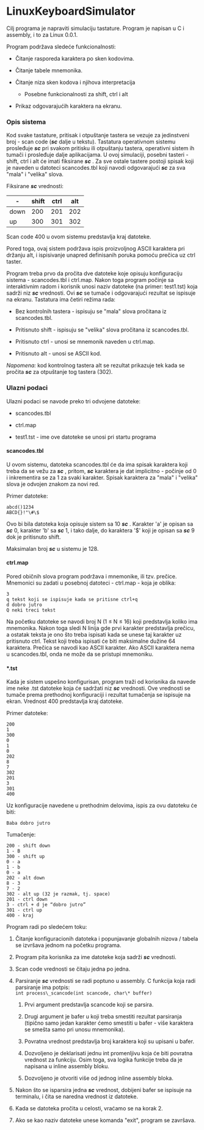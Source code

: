 # LinuxKeyboardSimulator

Cilj programa je napraviti simulaciju tastature. Program je napisan u C i assembly, i to za Linux 0.0.1.  

Program podržava sledeće funkcionalnosti:

- Čitanje rasporeda karaktera po sken
  kodovima.

- Čitanje tabele mnemonika.

- Čitanje niza sken kodova i njihova interpretacija
  
  - Posebne funkcionalnosti za shift, ctrl i alt

- Prikaz odgovarajućih karaktera na ekranu.

### Opis sistema

Kod svake tastature, pritisak i otpuštanje tastera se vezuje za
jedinstveni broj - scan code (***sc***  dalje u tekstu). Tastatura
operativnom sistemu prosleđuje ***sc***  pri svakom pritisku ili otpuštanju
tastera, operativni sistem ih tumači i prosleđuje dalje aplikacijama. U
ovoj simulaciji, posebni tasteri - shift, ctrl i alt će imati fiksirane
***sc*** . Za sve ostale tastere postoji spisak koji je naveden u datoteci
scancodes.tbl koji navodi odgovarajući ***sc***  za sva "mala" i "velika"
slova.



Fiksirane ***sc***  vrednosti:

| \-   | shift | ctrl | alt |
| ---- | ----- | ---- | --- |
| down | 200   | 201  | 202 |
| up   | 300   | 301  | 302 |



Scan code 400 u ovom sistemu predstavlja kraj datoteke.

Pored toga, ovaj sistem podržava ispis proizvoljnog ASCII karaktera
pri držanju alt, i ispisivanje unapred definisanih poruka pomoću prečica
uz ctrl taster.

Program treba prvo da pročita dve datoteke koje opisuju konfiguraciju
sistema - scancodes.tbl i ctrl.map. Nakon toga program počinje sa
interaktivnim radom i korisnik unosi naziv datoteke (na primer:
test1.tst) koja sadrži niz ***sc***  vrednosti. Ovi ***sc***  se tumače i
odgovarajući rezultat se ispisuje na ekranu. Tastatura ima četiri režima
rada:

- Bez kontrolnih tastera - ispisuju se "mala" slova pročitana iz
  scancodes.tbl. 

-  Pritisnuto shift - ispisuju se "velika" slova pročitana
  iz scancodes.tbl. 

-  Pritisnuto ctrl - unosi se mnemonik naveden u
  ctrl.map.

- Pritisnuto alt - unosi se ASCII kod.

*Napomena:* kod kontrolnog tastera alt se rezultat prikazuje tek kada se
pročita ***sc***  za otpuštanje tog tastera (302).

### Ulazni podaci

Ulazni podaci se navode preko tri odvojene datoteke:

- scancodes.tbl

- ctrl.map

- test1.tst - ime ove datoteke se unosi pri startu programa

#### scancodes.tbl

U ovom sistemu, datoteka scancodes.tbl će da ima spisak karaktera koji
treba da se vežu za ***sc*** , pritom, ***sc***  karaktera je dat implicitno -
počinje od 0 i inkrementira se za 1 za svaki karakter. Spisak karaktera
za "mala" i "velika" slova je odvojen znakom za novi red.

Primer datoteke:

```
abcd()1234                 
ABCD{}!"\#\$ 
```

Ovo bi bila datoteka koja opisuje sistem sa 10 ***sc*** . Karakter 'a' je
opisan sa ***sc***  0, karakter 'b' sa ***sc***  1, i tako dalje, do karaktera
'\$' koji je opisan sa ***sc***  9 dok je pritisnuto shift.

Maksimalan broj ***sc***  u sistemu je 128.

#### ctrl.map

Pored običnih slova program podržava i mnemonike, ili tzv. prečice.
Mnemonici su zadati u posebnoj datoteci - ctrl.map - koja je oblika:

```
3
q tekst koji se ispisuje kada se pritisne ctrl+q
d dobro jutro
Q neki treci tekst
```

Na početku datoteke se navodi broj N (1 ≤ N ≤ 16) koji predstavlja
koliko ima mnemonika. Nakon toga sledi N linija gde prvi karakter
predstavlja prečicu, a ostatak teksta je ono što treba ispisati kada se
unese taj karakter uz pritisnuto ctrl. Tekst koji treba ispisati će biti
maksimalne dužine 64 karaktera. Prečica se navodi kao ASCII karakter.
Ako ASCII karaktera nema u scancodes.tbl, onda ne može da se pristupi
mnemoniku.

#### \*.tst

Kada je sistem uspešno konfigurisan, program traži od korisnika da
navede ime neke .tst datoteke koja će sadržati niz ***sc***  vrednosti. Ove
vrednosti se tumače prema prethodnoj konfiguraciji i rezultat tumačenja
se ispisuje na ekran. Vrednost 400 predstavlja kraj datoteke.

Primer datoteke:

```
200 
1 
300 
0 
1 
0 
202 
8 
7 
302 
201 
3 
301 
400
```

Uz konfiguracije navedene u prethodnim delovima, ispis za ovu
datoteku će biti:

```
Baba dobro jutro
```

Tumačenje:

```
200 - shift down 
1 - B 
300 - shift up 
0 - a 
1 - b 
0 - a 
202 - alt down 
8 - 3 
7 - 2 
302 - alt up (32 je razmak, tj. space) 
201 - ctrl down 
3 - ctrl + d je “dobro jutro” 
301 - ctrl up 
400 - kraj
```

Program radi po sledećem toku:

1. Čitanje konfiguracionih datoteka i popunjavanje globalnih nizova /
tabela se izvršava jednom na početku programa.

2. Program pita korisnika za ime datoteke koja sadrži ***sc***  vrednosti.

3. Scan code vrednosti se čitaju jedna po jedna.

4. Parsiranje ***sc***  vrednosti se radi poptuno u assembly. C funkcija
koja radi parsiranje ima potpis: <br>`int process\_scancode(int scancode, char\* buffer)`

	1. Prvi argument predstavlja scancode koji se parsira.

	2. Drugi argument je bafer u koji treba smestiti rezultat parsiranja (tipično samo jedan karakter ćemo smestiti u bafer - više karaktera se smešta samo pri unosu mnemonika).

	3. Povratna vrednost predstavlja broj karaktera koji su upisani u bafer. 
	4. Dozvoljeno je deklarisati jednu int promenljivu koja će biti povratna vrednost za funkciju. Osim toga, sva logika funkcije treba da je napisana u inline assembly bloku.

	4. Dozvoljeno je otvoriti više od jednog inline assembly bloka.

5. Nakon što se isparsira jedna ***sc***  vrednost, dobijeni bafer se
ispisuje na terminalu, i čita se naredna vrednost iz datoteke.

6. Kada se datoteka pročita u celosti, vraćamo se na korak 2.

7. Ako se kao naziv datoteke unese komanda "exit", program se završava.
